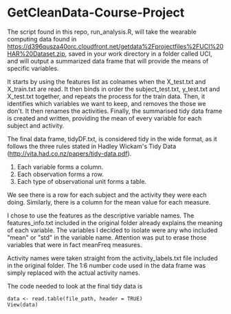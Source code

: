# GetCleanData-Course-Project

The script found in this repo, run_analysis.R, will take the wearable computing data found in 
https://d396qusza40orc.cloudfront.net/getdata%2Fprojectfiles%2FUCI%20HAR%20Dataset.zip, saved in your work directory in a folder called UCI,
and will output a summarized data frame that will provide the means of specific variables.

It starts by using the features list as colnames when the X_test.txt and X_train.txt are read.
It then binds in order the subject_test.txt, y_test.txt and X_test.txt together, and repeats the process for the train data.
Then, it identifies which variables we want to keep, and removes the those we don't.
It then renames the activities.
Finally, the summarised tidy data frame is created and written, providing the mean of every variable for each subject and activity.

The final data frame, tidyDF.txt, is considered tidy in the wide format, as it follows the three rules stated in Hadley Wickam's Tidy Data (http://vita.had.co.nz/papers/tidy-data.pdf).

1. Each variable forms a column.
2. Each observation forms a row.
3. Each type of observational unit forms a table.

We see there is a row for each subject and the activity they were each doing. Similarly, there is a column for the mean value for each measure.

I chose to use the features as the descriptive variable names. The features_info.txt included in the original folder already explains the meaning of each variable. The variables I decided to isolate were any who included "mean" or "std" in the variable name. Attention was put to erase those variables that were in fact meanFreq measures.

Activity names were taken straight from the activity_labels.txt file included in the original folder. The 1:6 number code used in the data frame was simply replaced with the actual activity names.

The code needed to look at the final tidy data is

    data <- read.table(file_path, header = TRUE)
    View(data)
